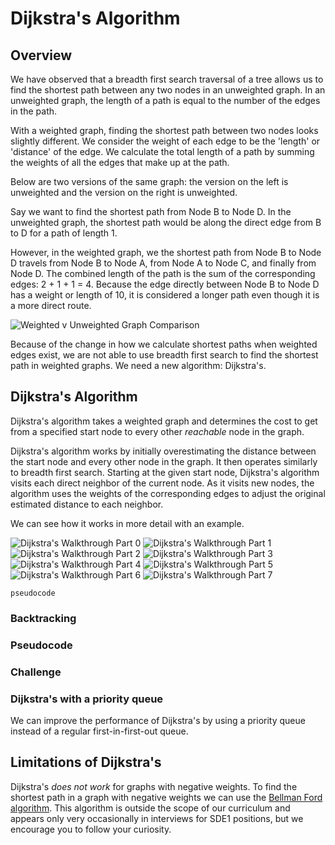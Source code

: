 # Dijkstra's Algorithm

## Overview 

We have observed that a breadth first search traversal of a tree allows us to find the shortest path between any two nodes in an unweighted graph. In an unweighted graph, the length of a path is equal to the number of the edges in the path.

With a weighted graph, finding the shortest path between two nodes looks slightly different. We consider the weight of each edge to be the 'length' or 'distance' of the edge. We calculate the total length of a path by summing the weights of all the edges that make up at the path.

Below are two versions of the same graph: the version on the left is unweighted and the version on the right is unweighted.

Say we want to find the shortest path from Node B to Node D. In the unweighted graph, the shortest path would be along the direct edge from B to D for a path of length 1. 

However, in the weighted graph, we the shortest path from Node B to Node D travels from Node B to Node A, from Node A to Node C, and finally from Node D. The combined length of the path is the sum of the corresponding edges: 2 + 1 + 1 = 4. Because the edge directly between Node B to Node D has a weight or length of 10, it is considered a longer path even though it is a more direct route. 

![Weighted v Unweighted Graph Comparison](./images/weighted-v-unweighted.png)

Because of the change in how we calculate shortest paths when weighted edges exist, we are not able to use breadth first search to find the shortest path in weighted graphs. We need a new algorithm: Dijkstra's. 

## Dijkstra's Algorithm
<!-- Video -->

Dijkstra's algorithm takes a weighted graph and determines the cost to get from a specified start node to every other _reachable_ node in the graph.

Dijkstra's algorithm works by initially overestimating the distance between the start node and every other node in the graph. It then operates similarly to breadth first search. Starting at the given start node, Dijkstra's algorithm visits each direct neighbor of the current node. As it visits new nodes, the algorithm uses the weights of the corresponding edges to adjust the original estimated distance to each neighbor. 

We can see how it works in more detail with an example.

![Dijkstra's Walkthrough Part 0](./images/dijkstras-0.png)
![Dijkstra's Walkthrough Part 1](./images/dijkstras-1.png)
![Dijkstra's Walkthrough Part 2](./images/dijkstras-2.png)
![Dijkstra's Walkthrough Part 3](./images/dijkstras-3.png)
![Dijkstra's Walkthrough Part 4](./images/dijkstras-4.png)
![Dijkstra's Walkthrough Part 5](./images/dijkstras-5.png)
![Dijkstra's Walkthrough Part 6](./images/dijkstras-6.png)
![Dijkstra's Walkthrough Part 7](./images/dijkstras-7.png)

```
pseudocode
```

### Backtracking

### Pseudocode

### Challenge

### Dijkstra's with a priority queue

We can improve the performance of Dijkstra's by using a priority queue instead of a regular first-in-first-out queue. 




## Limitations of Dijkstra's

Dijkstra's _does not work_ for graphs with negative weights. To find the shortest path in a graph with negative weights we can use the [Bellman Ford algorithm](https://www.programiz.com/dsa/bellman-ford-algorithm). This algorithm is outside the scope of our curriculum and appears only very occasionally in interviews for SDE1 positions, but we encourage you to follow your curiosity.
